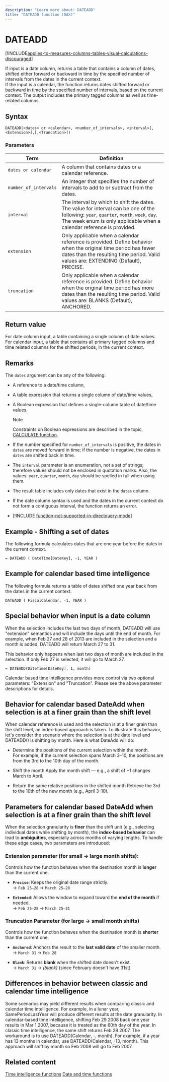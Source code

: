 ```yaml
---
description: "Learn more about: DATEADD"
title: "DATEADD function (DAX)"
---
```

# DATEADD

[!INCLUDE[applies-to-measures-columns-tables-visual-calculations-discouraged](includes/applies-to-measures-columns-tables-visual-calculations-discouraged.md)]

If input is a date column, returns a table that contains a column of dates, shifted either forward or backward in time by the specified number of intervals from the dates in the current context.  
If the input is a calendar, the function returns dates shifted forward or backward in time by the specified number of intervals, based on the current context. The output includes the primary tagged columns as well as time-related columns.

## Syntax

```
DATEADD(<dates> or <calendar>, <number_of_intervals>, <interval>[,<Extension>],[,<Truncation>])
```

### Parameters

|Term|Definition|
|--------|--------------|
|`dates or calendar`|A column that contains dates or a calendar reference.|
|`number_of_intervals`|An integer that specifies the number of intervals to add to or subtract from the dates.|
|`interval`|The interval by which to shift the dates. The value for interval can be one of the following: `year`, `quarter`, `month`, `week`, `day`. The week enum is only applicable when a calendar reference is provided.|
|`extension`|Only applicable when a calendar reference is provided. Define behavior when the original time period has fewer dates than the resulting time period. Valid values are: EXTENDING (Default), PRECISE. |
|`truncation`|Only applicable when a calendar reference is provided. Define behavior when the original time period has more dates than the resulting time period. Valid values are: BLANKS (Default), ANCHORED.|

## Return value

For date column input, a table containing a single column of date values.  
For calendar input, a table that contains all primary tagged columns and time related columns for the shifted periods, in the current context.

## Remarks

The `dates` argument can be any of the following:

- A reference to a date/time column,

- A table expression that returns a single column of date/time values,

- A Boolean expression that defines a single-column table of date/time values.

    > [!NOTE]
    > Constraints on Boolean expressions are described in the topic, [CALCULATE function](calculate-function-dax.md).

- If the number specified for `number_of_intervals` is positive, the dates in `dates` are moved forward in time; if the number is negative, the dates in `dates` are shifted back in time.

- The `interval` parameter is an enumeration, not a set of strings; therefore values should not be enclosed in quotation marks. Also, the values: `year`, `quarter`, `month`, `day` should be spelled in full when using them.

- The result table includes only dates that exist in the `dates` column.

- If the date column syntax is used and the dates in the current context do not form a contiguous interval, the function returns an error.

- [!INCLUDE [function-not-supported-in-directquery-mode](includes/function-not-supported-in-directquery-mode.md)]

## Example - Shifting a set of dates

The following formula calculates dates that are one year before the dates in the current context.

```dax
= DATEADD ( DateTime[DateKey], -1, YEAR )
```

## Example for calendar based time intelligence
The following formula returns a table of dates shifted one year back from the dates in the current context.

```dax
DATEADD ( FiscalCalendar, -1, YEAR )
```

## Special behavior when input is a date column

When the selection includes the last two days of month, DATEADD will use "extension" semantics and will include the days until the end of month. For example, when Feb 27 and 28 of 2013 are included in the selection and a month is added, DATEADD will return March 27 to 31.

This behavior only happens when last two days of month are included in the selection. If only Feb 27 is selected, it will go to March 27.

```dax
= DATEADD(DateTime[DateKey], 1, month)
```

Calendar based time intelligence provides more control via two optional parameters: "Extension" and "Truncation". Please see the above parameter descriptions for details.

## Behavior for calendar based DateAdd when selection is at a finer grain than the shift level

When calendar reference is used and the selection is at a finer grain than the shift level, an index-based approach is taken. To illustrate this behavior, let's consider the scenario where the selection is at the date level and DATEADD() is shifting by month. Here is what DateAdd will do:

- Determine the positions of the current selection within the month.  
For example, if the current selection spans March 3–10, the positions are from the 3rd to the 10th day of the month.

- Shift the month
Apply the month shift — e.g., a shift of +1 changes March to April.

- Return the same relative positions in the shifted month
Retrieve the 3rd to the 10th of the new month (e.g., April 3–10).

## Parameters for calendar based DateAdd when selection is at a finer grain than the shift level

When the selection granularity is **finer** than the shift unit (e.g., selecting individual dates while shifting by month), the **index-based behavior** can lead to **ambiguities**, especially across months of varying lengths. To handle these edge cases, two parameters are introduced:

### Extension parameter (for small → large month shifts):

Controls how the function behaves when the destination month is **longer** than the current one.

- **`Precise`**: Keeps the original date range strictly.  
  → `Feb 25–28` → `March 25–28`

- **`Extended`**: Allows the window to expand toward the **end of the month** if needed.  
  → `Feb 25–28` → `March 25–31`

### Truncation Parameter (for large → small month shifts)

Controls how the function behaves when the destination month is **shorter** than the current one.

- **`Anchored`**: Anchors the result to the **last valid date** of the smaller month.  
  → `March 31` → `Feb 28`

- **`Blank`**: Returns **blank** when the shifted date doesn't exist.  
  → `March 31` → _(blank)_ (since February doesn't have 31st)
  
## Differences in behavior between classic and calendar time intelligence
Some scenarios may yield different results when comparing classic and calendar time intelligence. For example, in a lunar year, SamePeriodLastYear will produce different results at the date granularity. In calendar-based time intelligence, shifting Feb 29 2008 back one year results in Mar 1 2007, because it is treated as the 60th day of the year. In classic time intelligence, the same shift returns Feb 28 2007. The workaround is to use DATEADD(Calendar, -<number of a year>, month). For example, if a year has 13 months in calendar, use DATEADD(Calendar, -13, month). This approach will shift by month so Feb 2008 will go to Feb 2007.

## Related content

[Time intelligence functions](time-intelligence-functions-dax.md)
[Date and time functions](date-and-time-functions-dax.md)
